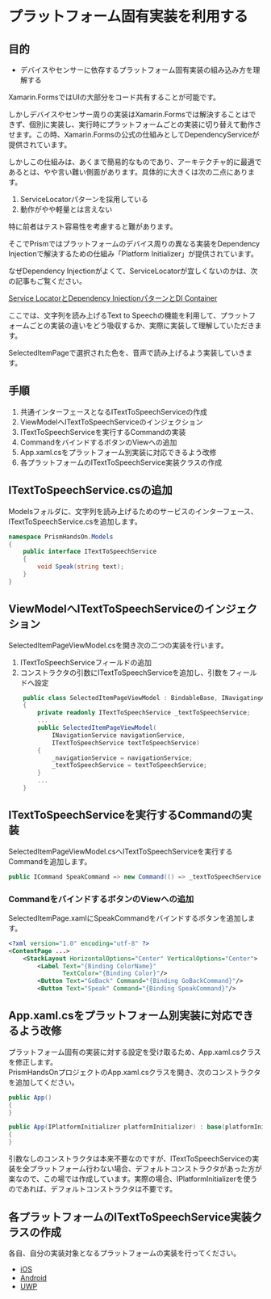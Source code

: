 # プラットフォーム固有実装を利用する

## 目的

* デバイスやセンサーに依存するプラットフォーム固有実装の組み込み方を理解する

Xamarin.FormsではUIの大部分をコード共有することが可能です。

しかしデバイスやセンサー周りの実装はXamarin.Formsでは解決することはできず、個別に実装し、実行時にプラットフォームごとの実装に切り替えて動作させます。この時、Xamarin.Formsの公式の仕組みとしてDependencyServiceが提供されています。

しかしこの仕組みは、あくまで簡易的なものであり、アーキテクチャ的に最適であるとは、やや言い難い側面があります。具体的に大きくは次の二点にあります。

1. ServiceLocatorパターンを採用している  
2. 動作がやや軽量とは言えない  

特に前者はテスト容易性を考慮すると難があります。

そこでPrismではプラットフォームのデバイス周りの異なる実装をDependency Injectionで解決するための仕組み「Platform Initializer」が提供されています。

なぜDependency Injectionがよくて、ServiceLocatorが宜しくないのかは、次の記事もご覧ください。

[Service LocatorとDependency InjectionパターンとDI Container](http://www.nuits.jp/entry/servicelocator-vs-dependencyinjection)

ここでは、文字列を読み上げるText to Speechの機能を利用して、プラットフォームごとの実装の違いをどう吸収するか、実際に実装して理解していただきます。

SelectedItemPageで選択された色を、音声で読み上げるよう実装していきます。

## 手順

1. 共通インターフェースとなるITextToSpeechServiceの作成  
2. ViewModelへITextToSpeechServiceのインジェクション  
3. ITextToSpeechServiceを実行するCommandの実装  
4. CommandをバインドするボタンのViewへの追加  
5. App.xaml.csをプラットフォーム別実装に対応できるよう改修  
6. 各プラットフォームのITextToSpeechService実装クラスの作成

## ITextToSpeechService.csの追加  

Modelsフォルダに、文字列を読み上げるためのサービスのインターフェース、ITextToSpeechService.csを追加します。  

```cs
namespace PrismHandsOn.Models
{
    public interface ITextToSpeechService
    {
        void Speak(string text);
    }
}
```

## ViewModelへITextToSpeechServiceのインジェクション  

SelectedItemPageViewModel.csを開き次の二つの実装を行います。

1. ITextToSpeechServiceフィールドの追加  
2. コンストラクタの引数にITextToSpeechServiceを追加し、引数をフィールドへ設定  

```cs
    public class SelectedItemPageViewModel : BindableBase, INavigatingAware
    {
        private readonly ITextToSpeechService _textToSpeechService;
        ...
        public SelectedItemPageViewModel(
            INavigationService navigationService,
            ITextToSpeechService textToSpeechService)
        {
            _navigationService = navigationService;
            _textToSpeechService = textToSpeechService;
        }
        ...
    }

```

## ITextToSpeechServiceを実行するCommandの実装

SelectedItemPageViewModel.csへITextToSpeechServiceを実行するCommandを追加します。

```cs
public ICommand SpeakCommand => new Command(() => _textToSpeechService.Speak(ColorName));
```

### CommandをバインドするボタンのViewへの追加

SelectedItemPage.xamlにSpeakCommandをバインドするボタンを追加します。

```xml
<?xml version="1.0" encoding="utf-8" ?>
<ContentPage ...>
    <StackLayout HorizontalOptions="Center" VerticalOptions="Center">
        <Label Text="{Binding ColorName}"
               TextColor="{Binding Color}"/>
        <Button Text="GoBack" Command="{Binding GoBackCommand}"/>
        <Button Text="Speak" Command="{Binding SpeakCommand}"/>
```

## App.xaml.csをプラットフォーム別実装に対応できるよう改修  

プラットフォーム固有の実装に対する設定を受け取るため、App.xaml.csクラスを修正します。  
PrismHandsOnプロジェクトのApp.xaml.csクラスを開き、次のコンストラクタを追加してください。  

```cs
public App()
{
}

public App(IPlatformInitializer platformInitializer) : base(platformInitializer)
{
}
```

引数なしのコンストラクタは本来不要なのですが、ITextToSpeechServiceの実装を全プラットフォーム行わない場合、デフォルトコンストラクタがあった方が楽なので、この場では作成しています。実際の場合、IPlatformInitializerを使うのであれば、デフォルトコンストラクタは不要です。

## 各プラットフォームのITextToSpeechService実装クラスの作成

各自、自分の実装対象となるプラットフォームの実装を行ってください。

* [iOS](07-01-02-ITextToSpeechServiceの実装-iOS.md)  
* [Android](07-01-03-ITextToSpeechServiceの実装-Android.md)  
* [UWP](07-01-04-ITextToSpeechServiceの実装-UWP.md)  
